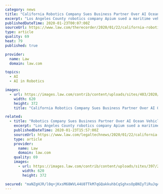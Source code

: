 ```yaml
---
category: news
title: "California Robotics Company Sues Business Partner Over AI Ocean Vehicle"
excerpt: "Los Angeles County robotics company Apium sued a maritime vehicles manufacturer for breach of contract and trade secret misappropriation in federal court Wednesday. Apium partnered with Aquabotix Technology Corp. in the competitive and fast-moving artificial intelligence space to develop robots that could swarm in the ocean, according to a ..."
publishedDateTime: 2020-01-23T00:07:00Z
sourceUrl: https://www.law.com/therecorder/2020/01/22/california-robotics-company-sues-business-partner-over-ai-ocean-vehicle/
type: article
quality: 69
heat: 79
published: true

provider:
  name: Law
  domain: law.com

topics:
  - AI
  - AI in Robotics

images:
  - url: https://images.law.com/contrib/content/uploads/sites/403/2020/01/APIUM-Swarm-Robotics-Article-202001222322.jpg
    width: 620
    height: 372
    title: "California Robotics Company Sues Business Partner Over AI Ocean Vehicle"

related:
  - title: "Robotics Company Sues Business Partner Over AI Ocean Vehicle"
    excerpt: "Los Angeles County robotics company Apium sued a maritime vehicles manufacturer for breach of contract and trade secret misappropriation in federal court Wednesday. Apium partnered with Aquabotix Technology Corp. in the competitive and fast-moving artificial intelligence space to develop robots that could swarm in the ocean, according to a ..."
    publishedDateTime: 2020-01-23T15:57:00Z
    sourceUrl: https://www.law.com/legaltechnews/2020/01/22/california-robotics-company-sues-business-partner-over-ai-ocean-vehicle-397-29809/
    type: article
    provider:
      name: Law
      domain: law.com
    quality: 69
    images:
      - url: https://images.law.com/contrib/content/uploads/sites/397/2020/01/APIUM-Swarm-Robotics-Article-202001222322.jpg
        width: 620
        height: 372

secured: "maNZgHJR/l0q+jKxsM68WVL44U8TTkM7qGQakkuhbCqSghxsOpBNIyTiRuJqABNI9JLUvBf5/M8T1VEepIz2fvLdHa9+EFvHiJenZQoCUAof2gEubXGVGrmN8cdlXX9MeRBNAhyXnTGEqB8sP4IH3GCYNRLsUwlNml/GEKvJsqxAsm7o9jUGwHkckj5fEUrfeWPkU8P3h8NU507OEq7WrUPYF7fPCJIbrbrcGCY2M+zZDOX9Gw9RiUzHsiOgfHcWPe2JeFU2W5LbuLA87j+aMuxEpCB0SMXI945RqML+zbcGfvdifTVEUAeO9YZux0h6Vv15HvZghdbsSh+z2rPmQxgvQfeLp69jx0DRLYrEe/xCaA2zkgqjsg/Ugl0uxGvdunXDMp5R+aYyc6cwT/f183w0+P4x6XIyYiIXAexJ+fm6hEd6J7Rvahqa6Qw2V979chODvQfkkqh3i5LlegrFZg==;l96uwJEOMiEJiLdHGDE92A=="
---
```


